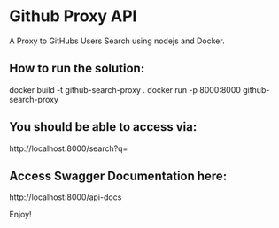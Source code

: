 # Github Proxy API

A Proxy to GitHubs Users Search using nodejs and Docker.

## How to run the solution:

docker build -t github-search-proxy .
docker run -p 8000:8000 github-search-proxy

## You should be able to access via:

http://localhost:8000/search?q=<search-query>

## Access Swagger Documentation here:

http://localhost:8000/api-docs

Enjoy!
